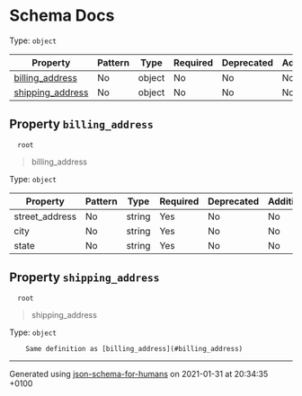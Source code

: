 # Schema Docs

Type: `object`

| Property | Pattern | Type | Required | Deprecated | Additional | Description |
| -------- | ------- | ---- | -------- | ---------- | ---------- | ----------- |
| [billing_address](#billing_address)|No|object|No|No| No||
| [shipping_address](#shipping_address)|No|object|No|No| No||

  ## <a name="billing_address"></a>Property `billing_address`

      root
 >   billing_address

Type: `object`

| Property | Pattern | Type | Required | Deprecated | Additional | Description |
| -------- | ------- | ---- | -------- | ---------- | ---------- | ----------- |
|street_address|No|string|Yes|No| No||
|city|No|string|Yes|No| No||
|state|No|string|Yes|No| No||

  ## <a name="shipping_address"></a>Property `shipping_address`

      root
 >   shipping_address

Type: `object`

        Same definition as [billing_address](#billing_address)

----------------------------------------------------------------------------------------------------------------------------
Generated using [json-schema-for-humans](https://github.com/coveooss/json-schema-for-humans) on 2021-01-31 at 20:34:35 +0100